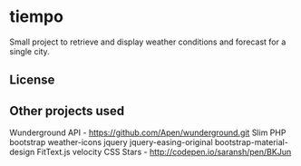 # tiempo

Small project to retrieve and display weather conditions and forecast for a single city.

## License

## Other projects used

Wunderground API - https://github.com/Apen/wunderground.git
Slim PHP
bootstrap
weather-icons
jquery
jquery-easing-original
bootstrap-material-design
FitText.js
velocity
CSS Stars - http://codepen.io/saransh/pen/BKJun